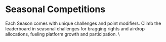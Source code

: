 # Seasonal Competitions

Each Season comes with unique challenges and point modifiers. Climb the leaderboard in seasonal challenges for bragging rights and airdrop allocations, fueling platform growth and participation. \
